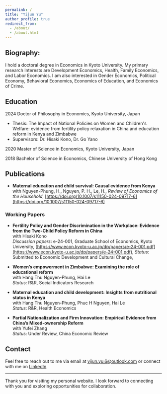 ```yaml
---
permalink: /
title: "Yijun Yu"
author_profile: true
redirect_from: 
  - /about/
  - /about.html
---
```

## Biography:
I hold a doctoral degree in Economics in Kyoto University. My primary research Interests are Development Economics, Health, Family Economics, and Labor Economics. I am also interested in Gender Economics, Political Economy, Behavioral Economics, Economics of Education, and Economics of Crime.

## Education
2024 Doctor of Philosophy in Economics, Kyoto University, Japan
  * Thesis: The Impact of National Policies on Women and Children's Welfare: evidence from fertility policy relaxation in China and education reform in Kenya and Zimbabwe
  * Supervisors: Dr. Hisaki Kono, Dr. Go Yano

2020 Master of Science in Economics, Kyoto University, Japan

2018 Bachelor of Science in Economics, Chinese University of Hong Kong

## Publications
* **Maternal education and child survival: Causal evidence from Kenya**  
  with Nguyen-Phung, H., Nguyen, P. H., Le, H., *Review of Economics of the Household*, [https://doi.org/10.1007/s11150-024-09717-6](https://doi.org/10.1007/s11150-024-09717-6)

### Working Papers
* **Fertility Policy and Gender Discrimination in the Workplace: Evidence from the Two-Child Policy Reform in China**  
  with Hisaki Kono  
  *Discussion papers*: e-24-001, Graduate School of Economics, Kyoto University, [https://www.econ.kyoto-u.ac.jp/dp/papers/e-24-001.pdf](https://www.econ.kyoto-u.ac.jp/dp/papers/e-24-001.pdf),
  *Status*: Submitted to Economic Development and Cultural Change, 

* **Women’s empowerment in Zimbabwe: Examining the role of educational reform**  
  with Hang Thu Nguyen-Phung, Hai Le  
  *Status*: R&R, Social Indicators Research  

* **Maternal education and child development: Insights from nutritional status in Kenya**  
  with Hang Thu Nguyen-Phung, Phuc H Nguyen, Hai Le  
  *Status*: R&R, Health Economics  

* **Partial Nationalization and Firm Innovation: Empirical Evidence from China’s Mixed-ownership Reform**  
  with Yufei Zhang  
  *Status*: Under Review, China Economic Review  

  

## Contact

Feel free to reach out to me via email at [yijun.yu.6@outlook.com](mailto:yijun.yu.6@outlook.com) or connect with me on [LinkedIn](https://www.linkedin.com/in/yijunyu).

---

Thank you for visiting my personal website. I look forward to connecting with you and exploring opportunities for collaboration.
